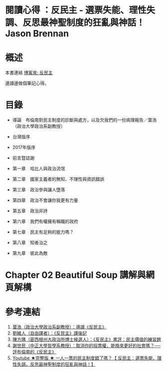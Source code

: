 # 閱讀心得 ：反民主 - 選票失能、理性失調、反思最神聖制度的狂亂與神話！Jason Brennan

# 概述

本書連結 [博客來: 反民主](https://www.books.com.tw/products/0010794173 "反民主 - 選票失能、理性失調、反思最神聖制度的狂亂與神話！")

邊讀邊做個筆記心得。


# 目錄

* 導論　布倫南對民主制度的診斷與處方，以及欠我們的一份病理報告／葉浩（政治大學政治系副教授）
* 台灣版序
* 2017年版序
* 前言暨誌謝
  
* 第一章　哈比人與政治流氓
* 第二章　國家主義者的無知、不理性與資訊錯誤
* 第三章　政治參與讓人墮落
* 第四章　政治不會讓你我更有力量
* 第五章　政治非詩
* 第六章　我們有權擁有稱職的政府
* 第七章　民主有足夠的能力嗎？
* 第八章　知者治之
* 第九章　彼此為敵



# Chapter 02 Beautiful Soup 講解與網頁解構


# 參考連結

1. [葉浩（政治大學政治系副教授）：導讀《反民主》](https://opinion.udn.com/opinion/story/11664/3293713)
2. [劉維人（自由譯者）：《反民主》譯後記](https://opinion.udn.com/opinion/story/12402/3293218)
3. [陳方隅（密西根州大政治所博士候選人）：《反民主》書評：民主價值的練習題](http://whogovernstw.org/2018/08/09/fangyuchen29/http://)
4. [謝世民（中正大學哲學系教授）：取消你的投票權，能換來更好的社會嗎？──評布倫南的《反民主》](https://opinion.cw.com.tw/blog/profile/390/article/7175http://)
5. [Youtube ★完整版 ★ 一人一票的民主制度錯了嗎？【 反民主：選票失能、理性失調，反思最神聖制度的狂亂與神話！】](https://www.youtube.com/watch?v=2Ydg4uq6N1M)


[google]: https://www.google.com "Search Engine"
[BeautifulSoup]: https://www.crummy.com/software/BeautifulSoup/bs4/doc/ "解析 HTML/XML"
[CSSvsXPath]: http://elementalselenium.com/tips/34-xpath-vs-css-revisited-2 "Css Vs. X Path, Under a Microscope"
